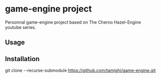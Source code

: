 # game-engine project
Personnal game-engine project based on The Cherno Hazel-Engine youtube series.


## Usage

## Installation
git clone --recurse-submodule https://github.com/tamighi/game-engine.git
